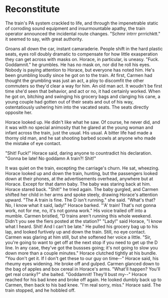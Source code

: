 # Reconstitute

The train's PA system crackled to life, and through the impenetrable static of corroding sound equipment and insurmountable apathy, the train operator announced the incidental route changes.
"Schmr intrrr prrrichktt." it seemed to say, with great authority. 

Groans all down the car, instant camaraderie. People shift in the hard plastic seats, eyes roll doubly dramatic to compensate for how little exasperation they can get across with masks on. Horace, in particular, is uneasy.
"Fuck. Goddamnit." he grumbles. He has no mask on, nor did he roll his eyes. Nobody is paying attention to Horace, but everyone has noted him. He's been grumbling loudly since he got on to the train. At first, Carmen had thought the grumbling was just an act, a ploy to discomfit the other commuters so they'd clear a way for him. An old man act. It woudn't be first time she'd seen that behavior, and act or no, it had certainly worked. When he got on, bitching and swinging his grocery bags and clanging his cane, a young couple had gotten out of their seats and out of his way, ostentatiously ushering him into the vacated seats. The seats directly opposite her.

Horace looked up. He didn't like what he saw. Of course, he never did, and it was with no special animosity that he glared at the young woman and infant across the train, just the usual. His usual. A bitter life had made a thorny old man, and he sat shooting barbed scowls at anyone who made the mistake of eye contact.

"Shit! Fuck!" Horace said, daring anyone to countradict his declaration. "Gonna be late! No goddamn A train?! Shit!"

It was quiet on the train, excepting the carriage's churn. He sat, wheezing. Horace looked up and down the train, hunting, but the passengers looked down at their phones, at the advertisements overhead, anywhere but at Horace. Except for that damn baby. The baby was staring back at him. Horace stared back. "Shit!" he tried again. The baby gurgled, and Carmen shifted her child in her arms and spoke steely, drawing Horace's attention upward.
"The A train is fine. The D isn't running." she said.
"What's that? No, I know what it said, lady!" Horace barked. "'A' train! That's not gonna work, not for me, no, it's not gonna work." His voice trailed off into a mumble.
Carmen bristled, "D trains aren't running this whole weekend. Didn't you see the fiers posted at the station?"
"Lady!" said Horace, "I know what I heard. Shit! And I can't be late."
He pulled his grocery bag up to his lap, and looked furtively up and down the train. Still, no eye contact.
Carmen was glaring at him still, but she softened her voice a little. "Sir, you're going to want to get off at the next stop if you need to get up the D line. In any case, they've got the bussses going; it's not going to slow you down more than a couple minutes."
Horace clutched tightly at his bundle. "You don't get it. If I don't get these to our guy on time--" Horace said, his rheumy eyes widening. He broke off and gulped. Carmen glanced down to the bag of apples and box cereal in Horace's arms.
"What'll happen? You'll get real cranky?" she baited.
"Goddamnit! They'll bust my--" Horace reached for his bad knee and broke off again. He looked dumbly back up to Carmen, then back to his bad knee.
"I'm real sorry, miss." Horace said. The train stopped, and he hobbled off.
